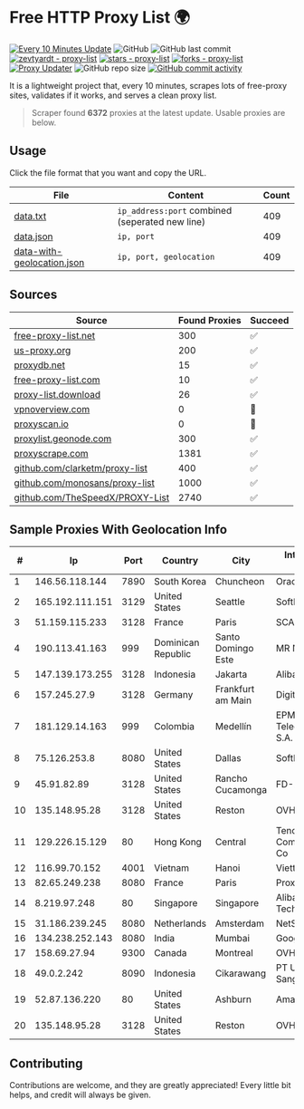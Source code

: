 
# Free HTTP Proxy List 🌍

[![Every 10 Minutes Update](https://github.com/mertguvencli/http-proxy-list/actions/workflows/main.yml/badge.svg?branch=main)](https://github.com/mertguvencli/http-proxy-list/actions/workflows/main.yml)
![GitHub](https://img.shields.io/github/license/mertguvencli/http-proxy-list)
![GitHub last commit](https://img.shields.io/github/last-commit/mertguvencli/http-proxy-list)
[![zevtyardt - proxy-list](https://img.shields.io/static/v1?label=zevtyardt&message=proxy-list&color=blue&logo=github)](https://github.com/zevtyardt/proxy-list "Go to GitHub repo")
[![stars - proxy-list](https://img.shields.io/github/stars/zevtyardt/proxy-list?style=social)](https://github.com/zevtyardt/proxy-list)
[![forks - proxy-list](https://img.shields.io/github/forks/zevtyardt/proxy-list?style=social)](https://github.com/zevtyardt/proxy-list)
[![Proxy Updater](https://github.com/zevtyardt/proxy-list/workflows/Proxy%20Updater/badge.svg)](https://github.com/zevtyardt/proxy-list/actions?query=workflow:"Proxy+Updater")
![GitHub repo size](https://img.shields.io/github/repo-size/zevtyardt/proxy-list)
[![GitHub commit activity](https://img.shields.io/github/commit-activity/m/zevtyardt/proxy-list?logo=commits)](https://github.com/zevtyardt/proxy-list/commits/main)

It is a lightweight project that, every 10 minutes, scrapes lots of free-proxy sites, validates if it works, and serves a clean proxy list.

> Scraper found **6372** proxies at the latest update. Usable proxies are below.

## Usage

Click the file format that you want and copy the URL.

|File|Content|Count|
|----|-------|-----|
|[data.txt](https://raw.githubusercontent.com/mertguvencli/http-proxy-list/main/proxy-list/data.txt)|`ip_address:port` combined (seperated new line)|409|
|[data.json](https://raw.githubusercontent.com/mertguvencli/http-proxy-list/main/proxy-list/data.json)|`ip, port`|409|
|[data-with-geolocation.json](https://raw.githubusercontent.com/mertguvencli/http-proxy-list/main/proxy-list/data-with-geolocation.json)|`ip, port, geolocation`|409|

## Sources

|Source|Found Proxies|Succeed|
|------|-------------|-------|
|[free-proxy-list.net](https://free-proxy-list.net)|300|✅|
|[us-proxy.org](https://www.us-proxy.org)|200|✅|
|[proxydb.net](http://proxydb.net)|15|✅|
|[free-proxy-list.com](https://free-proxy-list.com/?page=&port=&type%5B%5D=http&type%5B%5D=https&up_time=0&search=Search)|10|✅|
|[proxy-list.download](https://www.proxy-list.download/HTTP)|26|✅|
|[vpnoverview.com](https://vpnoverview.com/privacy/anonymous-browsing/free-proxy-servers)|0|🚫|
|[proxyscan.io](https://www.proxyscan.io)|0|🚫|
|[proxylist.geonode.com](https://proxylist.geonode.com/api/proxy-list?limit=300&page=1&sort_by=lastChecked&sort_type=desc&protocols=http,https)|300|✅|
|[proxyscrape.com](https://api.proxyscrape.com/v2/?request=displayproxies&protocol=http&timeout=10000&country=all&ssl=all&anonymity=all)|1381|✅|
|[github.com/clarketm/proxy-list](https://raw.githubusercontent.com/clarketm/proxy-list/master/proxy-list-raw.txt)|400|✅|
|[github.com/monosans/proxy-list](https://raw.githubusercontent.com/monosans/proxy-list/main/proxies/http.txt)|1000|✅|
|[github.com/TheSpeedX/PROXY-List](https://raw.githubusercontent.com/TheSpeedX/PROXY-List/master/http.txt)|2740|✅|


## Sample Proxies With Geolocation Info

|#|Ip|Port|Country|City|Internet Service Provider|
|-|--|----|-------|----|-------------------------|
|1|146.56.118.144|7890|South Korea|Chuncheon|Oracle Corporation|
|2|165.192.111.151|3129|United States|Seattle|SoftLayer|
|3|51.159.115.233|3128|France|Paris|SCALEWAY|
|4|190.113.41.163|999|Dominican Republic|Santo Domingo Este|MR Networking, SRL|
|5|147.139.173.255|3128|Indonesia|Jakarta|Alibaba.com LLC|
|6|157.245.27.9|3128|Germany|Frankfurt am Main|DigitalOcean, LLC|
|7|181.129.14.163|999|Colombia|Medellín|EPM Telecomunicaciones S.A. E.S.P.|
|8|75.126.253.8|8080|United States|Dallas|SoftLayer|
|9|45.91.82.89|3128|United States|Rancho Cucamonga|FD-298-8796|
|10|135.148.95.28|3128|United States|Reston|OVH SAS|
|11|129.226.15.129|80|Hong Kong|Central|Tencent Cloud Computing (Beijing) Co|
|12|116.99.70.152|4001|Vietnam|Hanoi|Viettel Corporation|
|13|82.65.249.238|8080|France|Paris|Proxad / Free SAS|
|14|8.219.97.248|80|Singapore|Singapore|Alibaba (US) Technology Co., Ltd.|
|15|31.186.239.245|8080|Netherlands|Amsterdam|NetSkope Inc|
|16|134.238.252.143|8080|India|Mumbai|Google LLC|
|17|158.69.27.94|9300|Canada|Montreal|OVH SAS|
|18|49.0.2.242|8090|Indonesia|Cikarawang|PT Usaha Adi Sanggoro|
|19|52.87.136.220|80|United States|Ashburn|Amazon.com, Inc.|
|20|135.148.95.28|3128|United States|Reston|OVH SAS|



## Contributing

Contributions are welcome, and they are greatly appreciated! Every
little bit helps, and credit will always be given.


